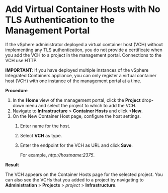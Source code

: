 # Add Virtual Container Hosts with No TLS Authentication to the Management Portal #


If the vSphere administrator deployed a virtual container host (VCH)  without implementing any TLS authentication, you do not provide a certificate when you add the VCH to a project in the management portal. Connections to the VCH use HTTP.

**IMPORTANT**: If you have deployed multiple instances of the vSphere Integrated Containers appliance, you can only register a virtual container host (VCH) with one instance of the management portal at a time.

**Procedure**

1. In the **Home** view of the management portal, click the **Project**  drop-down menu and select the project to which to add the VCH.
2. Navigate to **Infrastructure** > **Container Hosts** and click **+New**.
2. On the New Container Host page, configure the host settings.
	1. Enter name for the host.
	2. Select **VCH** as type.
	2. Enter the endpoint for the VCH as URL and click **Save**.

	    For example, *http://*hostname*:2375*.

**Result**

The VCH appears on the Container Hosts page for the selected project. You can also see the VCHs that you added to a project by navigating to **Administration** > **Projects** > *project* > **Infrastructure**.
